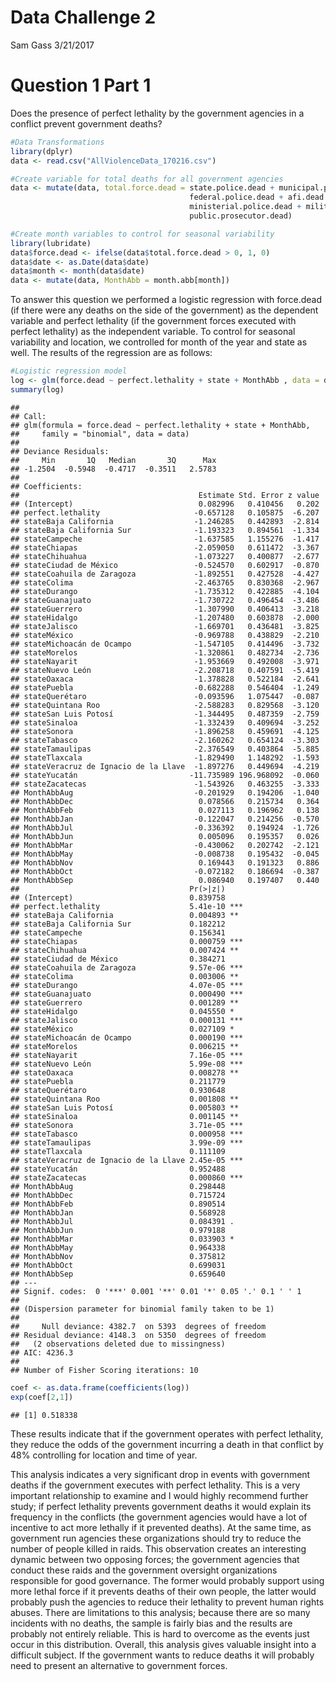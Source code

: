 Data Challenge 2
================
Sam Gass
3/21/2017

Question 1 Part 1
=================

Does the presence of perfect lethality by the government agencies in a conflict prevent government deaths?

``` r
#Data Transformations
library(dplyr)
data <- read.csv("AllViolenceData_170216.csv")

#Create variable for total deaths for all government agencies
data <- mutate(data, total.force.dead = state.police.dead + municipal.police.dead  + 
                                        federal.police.dead + afi.dead + navy.dead +
                                        ministerial.police.dead + military.dead    +
                                        public.prosecutor.dead)

#Create month variables to control for seasonal variability
library(lubridate)
data$force.dead <- ifelse(data$total.force.dead > 0, 1, 0)
data$date <- as.Date(data$date)
data$month <- month(data$date)
data <- mutate(data, MonthAbb = month.abb[month])
```

To answer this question we performed a logistic regression with force.dead (if there were any deaths on the side of the government) as the dependent variable and perfect lethality (if the government forces executed with perfect lethality) as the independent variable. To control for seasonal variability and location, we controlled for month of the year and state as well. The results of the regression are as follows:

``` r
#Logistic regression model
log <- glm(force.dead ~ perfect.lethality + state + MonthAbb , data = data, family = "binomial")
summary(log)
```

    ## 
    ## Call:
    ## glm(formula = force.dead ~ perfect.lethality + state + MonthAbb, 
    ##     family = "binomial", data = data)
    ## 
    ## Deviance Residuals: 
    ##     Min       1Q   Median       3Q      Max  
    ## -1.2504  -0.5948  -0.4717  -0.3511   2.5783  
    ## 
    ## Coefficients:
    ##                                        Estimate Std. Error z value
    ## (Intercept)                            0.082996   0.410456   0.202
    ## perfect.lethality                     -0.657128   0.105875  -6.207
    ## stateBaja California                  -1.246285   0.442893  -2.814
    ## stateBaja California Sur              -1.193323   0.894561  -1.334
    ## stateCampeche                         -1.637585   1.155276  -1.417
    ## stateChiapas                          -2.059050   0.611472  -3.367
    ## stateChihuahua                        -1.073227   0.400877  -2.677
    ## stateCiudad de México                 -0.524570   0.602917  -0.870
    ## stateCoahuila de Zaragoza             -1.892551   0.427528  -4.427
    ## stateColima                           -2.463765   0.830368  -2.967
    ## stateDurango                          -1.735312   0.422885  -4.104
    ## stateGuanajuato                       -1.730722   0.496454  -3.486
    ## stateGuerrero                         -1.307990   0.406413  -3.218
    ## stateHidalgo                          -1.207480   0.603878  -2.000
    ## stateJalisco                          -1.669701   0.436481  -3.825
    ## stateMéxico                           -0.969788   0.438829  -2.210
    ## stateMichoacán de Ocampo              -1.547105   0.414496  -3.732
    ## stateMorelos                          -1.320861   0.482734  -2.736
    ## stateNayarit                          -1.953669   0.492008  -3.971
    ## stateNuevo León                       -2.208718   0.407591  -5.419
    ## stateOaxaca                           -1.378828   0.522184  -2.641
    ## statePuebla                           -0.682288   0.546404  -1.249
    ## stateQuerétaro                        -0.093596   1.075447  -0.087
    ## stateQuintana Roo                     -2.588283   0.829568  -3.120
    ## stateSan Luis Potosí                  -1.344495   0.487359  -2.759
    ## stateSinaloa                          -1.332439   0.409694  -3.252
    ## stateSonora                           -1.896258   0.459691  -4.125
    ## stateTabasco                          -2.160262   0.654124  -3.303
    ## stateTamaulipas                       -2.376549   0.403864  -5.885
    ## stateTlaxcala                         -1.829490   1.148292  -1.593
    ## stateVeracruz de Ignacio de la Llave  -1.897276   0.449694  -4.219
    ## stateYucatán                         -11.735989 196.968092  -0.060
    ## stateZacatecas                        -1.543926   0.463255  -3.333
    ## MonthAbbAug                           -0.201929   0.194206  -1.040
    ## MonthAbbDec                            0.078566   0.215734   0.364
    ## MonthAbbFeb                            0.027113   0.196962   0.138
    ## MonthAbbJan                           -0.122047   0.214256  -0.570
    ## MonthAbbJul                           -0.336392   0.194924  -1.726
    ## MonthAbbJun                            0.005096   0.195357   0.026
    ## MonthAbbMar                           -0.430062   0.202742  -2.121
    ## MonthAbbMay                           -0.008738   0.195432  -0.045
    ## MonthAbbNov                            0.169443   0.191323   0.886
    ## MonthAbbOct                           -0.072182   0.186694  -0.387
    ## MonthAbbSep                            0.086940   0.197407   0.440
    ##                                      Pr(>|z|)    
    ## (Intercept)                          0.839758    
    ## perfect.lethality                    5.41e-10 ***
    ## stateBaja California                 0.004893 ** 
    ## stateBaja California Sur             0.182212    
    ## stateCampeche                        0.156341    
    ## stateChiapas                         0.000759 ***
    ## stateChihuahua                       0.007424 ** 
    ## stateCiudad de México                0.384271    
    ## stateCoahuila de Zaragoza            9.57e-06 ***
    ## stateColima                          0.003006 ** 
    ## stateDurango                         4.07e-05 ***
    ## stateGuanajuato                      0.000490 ***
    ## stateGuerrero                        0.001289 ** 
    ## stateHidalgo                         0.045550 *  
    ## stateJalisco                         0.000131 ***
    ## stateMéxico                          0.027109 *  
    ## stateMichoacán de Ocampo             0.000190 ***
    ## stateMorelos                         0.006215 ** 
    ## stateNayarit                         7.16e-05 ***
    ## stateNuevo León                      5.99e-08 ***
    ## stateOaxaca                          0.008278 ** 
    ## statePuebla                          0.211779    
    ## stateQuerétaro                       0.930648    
    ## stateQuintana Roo                    0.001808 ** 
    ## stateSan Luis Potosí                 0.005803 ** 
    ## stateSinaloa                         0.001145 ** 
    ## stateSonora                          3.71e-05 ***
    ## stateTabasco                         0.000958 ***
    ## stateTamaulipas                      3.99e-09 ***
    ## stateTlaxcala                        0.111109    
    ## stateVeracruz de Ignacio de la Llave 2.45e-05 ***
    ## stateYucatán                         0.952488    
    ## stateZacatecas                       0.000860 ***
    ## MonthAbbAug                          0.298448    
    ## MonthAbbDec                          0.715724    
    ## MonthAbbFeb                          0.890514    
    ## MonthAbbJan                          0.568928    
    ## MonthAbbJul                          0.084391 .  
    ## MonthAbbJun                          0.979188    
    ## MonthAbbMar                          0.033903 *  
    ## MonthAbbMay                          0.964338    
    ## MonthAbbNov                          0.375812    
    ## MonthAbbOct                          0.699031    
    ## MonthAbbSep                          0.659640    
    ## ---
    ## Signif. codes:  0 '***' 0.001 '**' 0.01 '*' 0.05 '.' 0.1 ' ' 1
    ## 
    ## (Dispersion parameter for binomial family taken to be 1)
    ## 
    ##     Null deviance: 4382.7  on 5393  degrees of freedom
    ## Residual deviance: 4148.3  on 5350  degrees of freedom
    ##   (2 observations deleted due to missingness)
    ## AIC: 4236.3
    ## 
    ## Number of Fisher Scoring iterations: 10

``` r
coef <- as.data.frame(coefficients(log))
exp(coef[2,1])
```

    ## [1] 0.518338

These results indicate that if the government operates with perfect lethality, they reduce the odds of the government incurring a death in that conflict by 48% controlling for location and time of year.

This analysis indicates a very significant drop in events with government deaths if the government executes with perfect lethality. This is a very important relationship to examine and I would highly recommend further study; if perfect lethality prevents government deaths it would explain its frequency in the conflicts (the government agencies would have a lot of incentive to act more lethally if it prevented deaths). At the same time, as government run agencies these organizations should try to reduce the number of people killed in raids. This observation creates an interesting dynamic between two opposing forces; the government agencies that conduct these raids and the government oversight organizations responsible for good governance. The former would probably support using more lethal force if it prevents deaths of their own people, the latter would probably push the agencies to reduce their lethality to prevent human rights abuses. There are limitations to this analysis; because there are so many incidents with no deaths, the sample is fairly bias and the results are probably not entirely reliable. This is hard to overcome as the events just occur in this distribution. Overall, this analysis gives valuable insight into a difficult subject. If the government wants to reduce deaths it will probably need to present an alternative to government forces.
